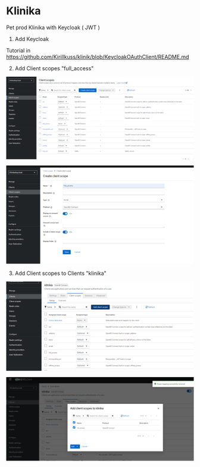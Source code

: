 # Klinika
Pet prod Klinika with Keycloak ( JWT )

1. Add Keycloak
 
 Tutorial in https://github.com/Kirillkuss/klinik/blob/KeycloakOAuthClient/README.md

2. Add Client scopes "full_access"

![alt text](src/main/resources/images/image.png)

![alt text](src/main/resources/images/image-1.png)

3. Add Client scopes to Clients "klinika" 

![alt text](src/main/resources/images/image-2.png)

![alt text](src/main/resources/images/image-3.png)